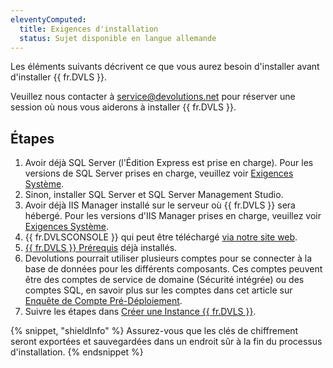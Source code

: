 ```yaml
---
eleventyComputed:
  title: Exigences d'installation
  status: Sujet disponible en langue allemande
---
```

Les éléments suivants décrivent ce que vous aurez besoin d'installer avant d'installer {{ fr.DVLS }}.

Veuillez nous contacter à [service@devolutions.net](mailto:service@devolutions.net) pour réserver une session où nous vous aiderons à installer {{ fr.DVLS }}.

## Étapes

1. Avoir déjà SQL Server (l'Édition Express est prise en charge). Pour les versions de SQL Server prises en charge, veuillez voir [Exigences Système](/server/overview/system-requirements/).
1. Sinon, installer SQL Server et SQL Server Management Studio.
1. Avoir déjà IIS Manager installé sur le serveur où {{ fr.DVLS }} sera hébergé. Pour les versions d'IIS Manager prises en charge, veuillez voir [Exigences Système](/server/overview/system-requirements/).
1. {{ fr.DVLSCONSOLE }} qui peut être téléchargé [via notre site web](https://server.devolutions.net/home/download).
1. [{{ fr.DVLS }} Prérequis](/server/getting-started/installation/installing-web-server-prerequisites/) déjà installés.
1. Devolutions pourrait utiliser plusieurs comptes pour se connecter à la base de données pour les différents composants. Ces comptes peuvent être des comptes de service de domaine (Sécurité intégrée) ou des comptes SQL, en savoir plus sur les comptes dans cet article sur [Enquête de Compte Pré-Déploiement](/server/kb/knowledge-base/pre-deployment-account-survey/).
1. Suivre les étapes dans [Créer une Instance {{ fr.DVLS }}](/server/getting-started/installation/create-server-instance/).

{% snippet, "shieldInfo" %}
Assurez-vous que les clés de chiffrement seront exportées et sauvegardées dans un endroit sûr à la fin du processus d'installation.
{% endsnippet %}